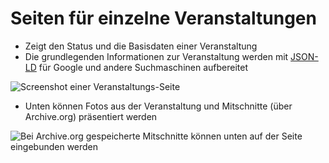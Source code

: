 # Seiten für einzelne Veranstaltungen

- Zeigt den Status und die Basisdaten einer Veranstaltung
- Die grundlegenden Informationen zur Veranstaltung werden mit [JSON-LD](https://developers.google.com/search/docs/appearance/structured-data/event) für Google und andere Suchmaschinen aufbereitet

![Screenshot einer Veranstaltungs-Seite](../../assets/frontend/Veranstaltung/Veranstaltung.avif)

- Unten können Fotos aus der Veranstaltung und Mitschnitte (über Archive.org) präsentiert werden

![Bei Archive.org gespeicherte Mitschnitte können unten auf der Seite eingebunden werden](../../assets/frontend/Veranstaltung/Veranstaltung-Mitschnitt.avif)
